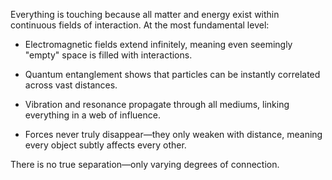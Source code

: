 Everything is touching because all matter and energy exist within continuous fields of interaction. At the most fundamental level:

- Electromagnetic fields extend infinitely, meaning even seemingly "empty" space is filled with interactions.
    
- Quantum entanglement shows that particles can be instantly correlated across vast distances.
    
- Vibration and resonance propagate through all mediums, linking everything in a web of influence.
    
- Forces never truly disappear—they only weaken with distance, meaning every object subtly affects every other.
    

There is no true separation—only varying degrees of connection.